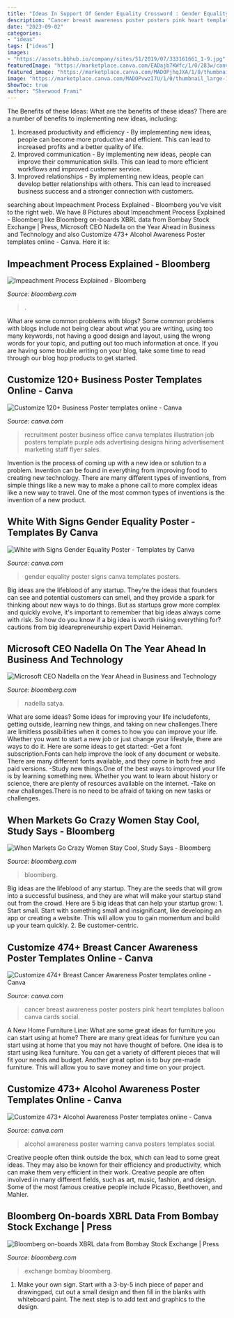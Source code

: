 ```yaml
---
title: "Ideas In Support Of Gender Equality Crossword : Gender Equality Poster Signs Canva Templates Posters"
description: "Cancer breast awareness poster posters pink heart templates balloon canva cards social"
date: "2023-09-02"
categories:
- "ideas"
tags: ["ideas"]
images:
- "https://assets.bbhub.io/company/sites/51/2019/07/333161661_1-9.jpg"
featuredImage: "https://marketplace.canva.com/EADajb7KWfc/1/0/283w/canva-white-with-signs-gender-equality-poster-Os0x1oUWccY.jpg"
featured_image: "https://marketplace.canva.com/MADOPjhqJXA/1/0/thumbnail_large/canva-purple-office-illustration-recruitment-business-poster-MADOPjhqJXA.jpg"
image: "https://marketplace.canva.com/MADOPvwzI7U/1/0/thumbnail_large-1/canva-pink-balloon-heart-breast-cancer-awareness-poster-MADOPvwzI7U.jpg"
ShowToc: true
author: "Sherwood Frami"
---
```



The Benefits of these Ideas: What are the benefits of these ideas?
There are a number of benefits to implementing new ideas, including: 
1. Increased productivity and efficiency - By implementing new ideas, people can become more productive and efficient. This can lead to increased profits and a better quality of life. 
2. Improved communication - By implementing new ideas, people can improve their communication skills. This can lead to more efficient workflows and improved customer service. 
3. Improved relationships - By implementing new ideas, people can develop better relationships with others. This can lead to increased business success and a stronger connection with customers.

	

		
searching about Impeachment Process Explained - Bloomberg you've visit to the right web. We have 8 Pictures about Impeachment Process Explained - Bloomberg like Bloomberg on-boards XBRL data from Bombay Stock Exchange | Press, Microsoft CEO Nadella on the Year Ahead in Business and Technology and also Customize 473+ Alcohol Awareness Poster templates online - Canva. Here it is:
		
    
## Impeachment Process Explained - Bloomberg

<img loading=lazy src="https://assets.bwbx.io/images/users/iqjWHBFdfxIU/iVOGmG0yARnI/v5/-1x-1.jpg" onerror="this.onerror=null;this.src='https://tse3.mm.bing.net/th?id=OIP.DHTJ-YVJt2ER-r7YhqM9rwHaEK&amp;pid=15.1';" alt="Impeachment Process Explained - Bloomberg">

_Source: bloomberg.com_

>. 

	

What are some common problems with blogs?
Some common problems with blogs include not being clear about what you are writing, using too many keywords, not having a good design and layout, using the wrong words for your topic, and putting out too much information at once. If you are having some trouble writing on your blog, take some time to read through our blog hop products to get started.

    
## Customize 120+ Business Poster Templates Online - Canva

<img loading=lazy src="https://marketplace.canva.com/MADOPjhqJXA/1/0/thumbnail_large/canva-purple-office-illustration-recruitment-business-poster-MADOPjhqJXA.jpg" onerror="this.onerror=null;this.src='https://tse1.mm.bing.net/th?id=OIP.wnp7MjES7iDNdk7kSxSclgAAAA&amp;pid=15.1';" alt="Customize 120+ Business Poster templates online - Canva">

_Source: canva.com_

>recruitment poster business office canva templates illustration job posters template purple ads advertising designs hiring advertisement marketing staff flyer sales. 

	

Invention is the process of coming up with a new idea or solution to a problem. Invention can be found in everything from improving food to creating new technology. There are many different types of inventions, from simple things like a new way to make a phone call to more complex ideas like a new way to travel. One of the most common types of inventions is the invention of a new product.

    
## White With Signs Gender Equality Poster - Templates By Canva

<img loading=lazy src="https://marketplace.canva.com/EADajb7KWfc/1/0/283w/canva-white-with-signs-gender-equality-poster-Os0x1oUWccY.jpg" onerror="this.onerror=null;this.src='https://tse1.mm.bing.net/th?id=OIP._-NnGTfGN3C_RM6fTc01MgAAAA&amp;pid=15.1';" alt="White with Signs Gender Equality Poster - Templates by Canva">

_Source: canva.com_

>gender equality poster signs canva templates posters. 

	

Big ideas are the lifeblood of any startup. They're the ideas that founders can see and potential customers can smell, and they provide a spark for thinking about new ways to do things. But as startups grow more complex and quickly evolve, it's important to remember that big ideas always come with risk. So how do you know if a big idea is worth risking everything for? cautions from big idearepreneurship expert David Heineman.

    
## Microsoft CEO Nadella On The Year Ahead In Business And Technology

<img loading=lazy src="https://assets.bwbx.io/images/users/iqjWHBFdfxIU/iquCLuo7T2WU/v5/-1x-1.jpg" onerror="this.onerror=null;this.src='https://tse3.mm.bing.net/th?id=OIP.BoUaLzAuXMYa_R5ov_ROcwHaEK&amp;pid=15.1';" alt="Microsoft CEO Nadella on the Year Ahead in Business and Technology">

_Source: bloomberg.com_

>nadella satya. 

	

What are some ideas?
Some ideas for improving your life includefonts, getting outside, learning new things, and taking on new challenges.There are limitless possibilities when it comes to how you can improve your life. Whether you want to start a new job or just change your lifestyle, there are ways to do it. Here are some ideas to get started: 
-Get a font subscription.Fonts can help improve the look of any document or website. There are many different fonts available, and they come in both free and paid versions. 
-Study new things.One of the best ways to improved your life is by learning something new. Whether you want to learn about history or science, there are plenty of resources available on the internet. 
-Take on new challenges.There is no need to be afraid of taking on new tasks or challenges.

    
## When Markets Go Crazy Women Stay Cool, Study Says - Bloomberg

<img loading=lazy src="https://assets.bwbx.io/images/users/iqjWHBFdfxIU/ivpneihFt8oM/v5/-1x-1.jpg" onerror="this.onerror=null;this.src='https://tse1.mm.bing.net/th?id=OIP.lsYVjbt19r20qRmDaQpqfgHaEK&amp;pid=15.1';" alt="When Markets Go Crazy Women Stay Cool, Study Says - Bloomberg">

_Source: bloomberg.com_

>bloomberg. 

	

Big ideas are the lifeblood of any startup. They are the seeds that will grow into a successful business, and they are what will make your startup stand out from the crowd. Here are 5 big ideas that can help your startup grow: 1. Start small. Start with something small and insignificant, like developing an app or creating a website. This will allow you to gain momentum and build up your team quickly. 2. Be customer-centric.

    
## Customize 474+ Breast Cancer Awareness Poster Templates Online - Canva

<img loading=lazy src="https://marketplace.canva.com/MADOPvwzI7U/1/0/thumbnail_large-1/canva-pink-balloon-heart-breast-cancer-awareness-poster-MADOPvwzI7U.jpg" onerror="this.onerror=null;this.src='https://tse1.mm.bing.net/th?id=OIP.usBlIVnC690VTSqRo6TvIgAAAA&amp;pid=15.1';" alt="Customize 474+ Breast Cancer Awareness Poster templates online - Canva">

_Source: canva.com_

>cancer breast awareness poster posters pink heart templates balloon canva cards social. 

	

A New Home Furniture Line: What are some great ideas for furniture you can start using at home?
There are many great ideas for furniture you can start using at home that you may not have thought of before. One idea is to start using Ikea furniture. You can get a variety of different pieces that will fit your needs and budget. Another great option is to buy pre-made furniture. This will allow you to save money and time on your project.

    
## Customize 473+ Alcohol Awareness Poster Templates Online - Canva

<img loading=lazy src="https://marketplace.canva.com/MADOPirjRkU/1/0/thumbnail_large-1/canva-blue-warning-alcohol-awareness-poster-MADOPirjRkU.jpg" onerror="this.onerror=null;this.src='https://tse1.mm.bing.net/th?id=OIP.QYlcXLxs0NUSBCNvKVwIwwAAAA&amp;pid=15.1';" alt="Customize 473+ Alcohol Awareness Poster templates online - Canva">

_Source: canva.com_

>alcohol awareness poster warning canva posters templates social. 

	

Creative people often think outside the box, which can lead to some great ideas. They may also be known for their efficiency and productivity, which can make them very efficient in their work. Creative people are often involved in many different fields, such as art, music, fashion, and design. Some of the most famous creative people include Picasso, Beethoven, and Mahler.

    
## Bloomberg On-boards XBRL Data From Bombay Stock Exchange | Press

<img loading=lazy src="https://assets.bbhub.io/company/sites/51/2019/07/333161661_1-9.jpg" onerror="this.onerror=null;this.src='https://tse2.mm.bing.net/th?id=OIP.weUfBL8D1wewqmufN0wjxwHaE8&amp;pid=15.1';" alt="Bloomberg on-boards XBRL data from Bombay Stock Exchange | Press">

_Source: bloomberg.com_

>exchange bombay bloomberg. 

	

1. Make your own sign. Start with a 3-by-5 inch piece of paper and drawingpad, cut out a small design and then fill in the blanks with whiteboard paint. The next step is to add text and graphics to the design.

